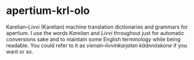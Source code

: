 # apertium-krl-olo

Karelian–Livvi (Karelian) machine translation dictionaries and grammars for
apertium. I use the words *Karelian* and *Livvi* throughout just for automatic
conversions sake and to maintain some English terminology while being readable.
You could refer to it as *vienan–livvinkarjalan käännöskone* if you want or so.

